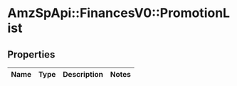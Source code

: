 # AmzSpApi::FinancesV0::PromotionList

## Properties
Name | Type | Description | Notes
------------ | ------------- | ------------- | -------------

